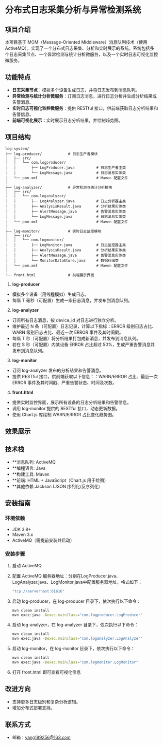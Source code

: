 # 分布式日志采集分析与异常检测系统

## 项目介绍

本项目基于 MOM（Message-Oriented Middleware）消息队列技术（使用 ActiveMQ），实现了一个分布式日志采集、分析和实时展示的系统。系统包括多个日志采集节点、一个异常检测与统计分析微服务，以及一个实时日志可视化监控微服务。

## 功能特点

- **日志采集节点**：模拟多个设备生成日志，并将日志发布到消息队列。
- **异常检测与统计分析微服务**：订阅日志消息，进行日志分析并生成分析结果或告警消息。
- **实时日志可视化监控微服务**：提供 RESTful 接口，供前端获取日志分析结果和告警信息。
- **前端可视化展示**：实时展示日志分析结果，并绘制趋势图。

## 项目结构
```commandline
log-system/
├── log-producer/            # 日志生产者模块
│   ├── src/
│   │   └── com.logproducer/
│   │       ├── LogProducer.java          # 日志生产者主类
│   │       └── LogMessage.java           # 日志消息实体类
│   └── pom.xml                           # Maven 配置文件
│
├── log-analyzer/            # 异常检测与统计分析模块
│   ├── src/
│   │   └── com.loganalyzer/
│   │       ├── LogAnalyzer.java          # 日志分析器主类
│   │       ├── AnalysisResult.java       # 分析结果实体类
│   │       ├── AlertMessage.java         # 告警消息实体类
│   │       └── LogMessage.java           # 日志消息实体类
│   └── pom.xml                           # Maven 配置文件
│
├── log-monitor/             # 实时日志监控模块
│   ├── src/
│   │   └── com.logmonitor/
│   │       ├── LogMonitor.java           # 日志监控器主类
│   │       ├── AnalysisResult.java       # 分析结果实体类
│   │       ├── AlertMessage.java         # 告警消息实体类
│   │       └── MonitorDataStore.java     # 数据存储类
│   └── pom.xml                           # Maven 配置文件
│
└── front.html               # 前端展示界面
```

1. **log-producer**
- 模拟多个设备（用线程模拟）生成日志。
- 每隔 T 毫秒（可配置）生成一条日志消息，并发布到消息队列。

2. **log-analyzer**
- 订阅所有日志消息，按 device_id 对日志进行独立分析。
- 维护最近 N 条（可配置）日志记录，计算以下指标：ERROR 级别日志占比、WARN 级别日志占比、最近一次 ERROR 事件及其时间戳。
- 每隔 T 秒（可配置）将分析结果打包成新消息，并发布到消息队列。
- 若在 S 秒（可配置）内某设备 ERROR 占比超过 50%，生成严重告警消息并发布到消息队列。

3. **log-monitor**
- 订阅 log-analyzer 发布的分析结果和告警消息。
- 提供 RESTful 接口，供前端获取以下信息：：WARN/ERROR 占比、最近一次 ERROR 事件及其时间戳、严重告警状态、时间及次数。

4. **front.html**
- 提供实时监控界面，展示所有设备的日志分析结果和告警信息。
- 调用 log-monitor 提供的 RESTful 接口，动态更新数据。
- 使用 Chart.js 库绘制 WARN/ERROR 占比变化趋势图。


## 效果展示


## 技术栈
- **消息队列: ActiveMQ
- **编程语言: Java
- **构建工具: Maven
- **前端: HTML + JavaScript（Chart.js 用于绘图）
- **其他依赖:Jackson (JSON 序列化/反序列化)

## 安装指南

### 环境依赖

- JDK 3.8+
- Maven 3.x
- ActiveMQ（需提前安装并启动）

### 安装步骤

1. 启动 ActiveMQ

2. 配置 ActiveMQ 服务器地址：分别在LogProducer.java、LogAnalyzer.java、LogMonitor.java中配置服务器地址，格式如下：
   ```bash
   "tcp://serverhost:61616"
   ```

2. 启动 log-producer，在 log-producer 目录下，依次执行以下命令：
   ```bash
   mvn clean install
   mvn exec:java -Dexec.mainClass="com.logproducer.LogProducer"
   ```

3. 启动 log-analyzer，在 log-analyzer 目录下，依次执行以下命令：
   ```bash
   mvn clean install
   mvn exec:java -Dexec.mainClass="com.loganalyzer.LogAnalyzer"
   ```

4. 启动 log-monitor，在 log-monitor 目录下，依次执行以下命令：
   ```bash
   mvn clean install
   mvn exec:java -Dexec.mainClass="com.logmonitor.LogMonitor"
   ```

5. 打开 front.html 即可查看可视化信息


## 改进方向
- 支持更多日志级别和复杂分析逻辑。
- 增加分布式部署支持。


## 联系方式
- 邮箱：yang189256@163.com